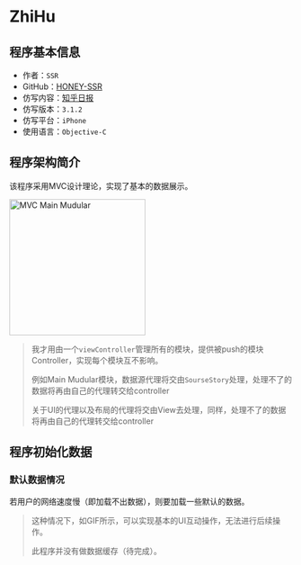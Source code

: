 # ZhiHu

## 程序基本信息

- 作者：`SSR`
- GitHub：[HONEY-SSR](https://github.com/HONEY-SSR)
- 仿写内容：[知乎日报](https://github.com/HONEY-SSR/ZhiHu)
- 仿写版本：`3.1.2`
- 仿写平台：`iPhone`
- 使用语言：`Objective-C`

## 程序架构简介

该程序采用MVC设计理论，实现了基本的数据展示。

<img width="242" alt="MVC Main Mudular" src="https://user-images.githubusercontent.com/88606535/151107954-1743a3cd-9b87-46db-9bf2-98071e7945d8.png">

> 我才用由一个`viewController`管理所有的模块，提供被push的模块Controller，实现每个模块互不影响。
>
> 例如Main Mudular模块，数据源代理将交由`SourseStory`处理，处理不了的数据将再由自己的代理转交给controller
>
> 关于UI的代理以及布局的代理将交由View去处理，同样，处理不了的数据将再由自己的代理转交给controller
>

## 程序初始化数据

### 默认数据情况

若用户的网络速度慢（即加载不出数据），则要加载一些默认的数据。



>这种情况下，如GIF所示，可以实现基本的UI互动操作，无法进行后续操作。
>
>此程序并没有做数据缓存（待完成）。
